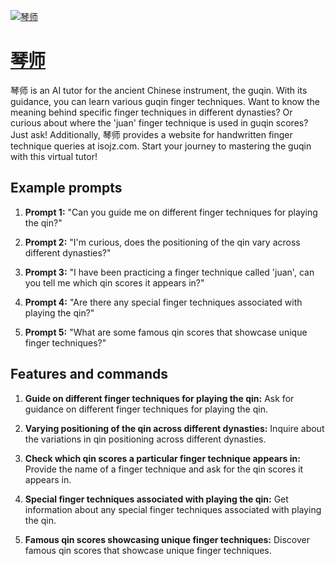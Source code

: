 [![琴师](https://files.oaiusercontent.com/file-LQw4aSkG52NHEYULWpywSBI6?se=2123-10-17T07%3A19%3A29Z&sp=r&sv=2021-08-06&sr=b&rscc=max-age%3D31536000%2C%20immutable&rscd=attachment%3B%20filename%3D11.png&sig=gTOzDdJZqUVEDn4nSy2/K6Ks%2BdchPttVS6ke2dqgWV0%3D)](https://chat.openai.com/g/g-M07Qaswof-qin-shi)

# [琴师](https://chat.openai.com/g/g-M07Qaswof-qin-shi)

琴师 is an AI tutor for the ancient Chinese instrument, the guqin. With its guidance, you can learn various guqin finger techniques. Want to know the meaning behind specific finger techniques in different dynasties? Or curious about where the 'juan' finger technique is used in guqin scores? Just ask! Additionally, 琴师 provides a website for handwritten finger technique queries at isojz.com. Start your journey to mastering the guqin with this virtual tutor!

## Example prompts

1. **Prompt 1:** "Can you guide me on different finger techniques for playing the qin?"

2. **Prompt 2:** "I'm curious, does the positioning of the qin vary across different dynasties?"

3. **Prompt 3:** "I have been practicing a finger technique called 'juan', can you tell me which qin scores it appears in?"

4. **Prompt 4:** "Are there any special finger techniques associated with playing the qin?"

5. **Prompt 5:** "What are some famous qin scores that showcase unique finger techniques?"

## Features and commands

1. **Guide on different finger techniques for playing the qin:** Ask for guidance on different finger techniques for playing the qin.

2. **Varying positioning of the qin across different dynasties:** Inquire about the variations in qin positioning across different dynasties.

3. **Check which qin scores a particular finger technique appears in:** Provide the name of a finger technique and ask for the qin scores it appears in.

4. **Special finger techniques associated with playing the qin:** Get information about any special finger techniques associated with playing the qin.

5. **Famous qin scores showcasing unique finger techniques:** Discover famous qin scores that showcase unique finger techniques.
